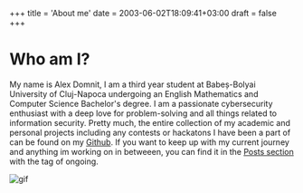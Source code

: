 +++
title = 'About me'
date = 2003-06-02T18:09:41+03:00
draft = false
+++

# Who am I?
My name is Alex Domnit, I am a third year student at Babeș-Bolyai University of Cluj-Napoca undergoing an English Mathematics and Computer Science Bachelor's degree. I am a passionate cybersecurity enthusiast with a deep love for problem-solving and all things related to information security. Pretty much, the entire collection of my academic and personal projects including any contests or hackatons I have been a part of can be found on my [Github](https://github.com/AlexD2003). If you want to keep up with my current journey and anything im working on in betweeen, you can find it in the [Posts section](https://alexdomnit.com) with the tag of ongoing. 


<img src="/img/gnar.gif" alt="gif" style="display: block; margin-left: auto; margin-right: auto;">
<br>